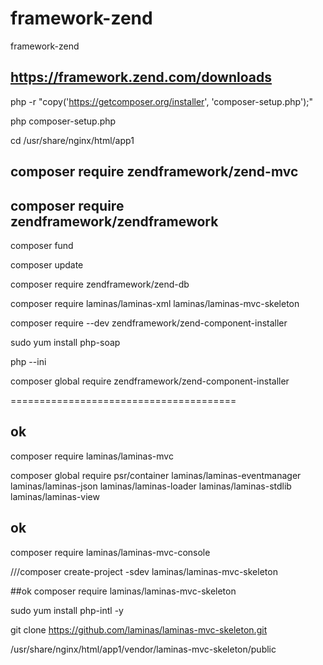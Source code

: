 # framework-zend
framework-zend

## https://framework.zend.com/downloads

php -r "copy('https://getcomposer.org/installer', 'composer-setup.php');"

php composer-setup.php

cd /usr/share/nginx/html/app1

## composer require zendframework/zend-mvc

## composer require zendframework/zendframework

composer fund

composer update

composer require zendframework/zend-db

composer require laminas/laminas-xml laminas/laminas-mvc-skeleton

composer require --dev zendframework/zend-component-installer

sudo yum install php-soap

php --ini

composer global require zendframework/zend-component-installer

=======================================
## ok
composer require laminas/laminas-mvc

composer global require psr/container laminas/laminas-eventmanager laminas/laminas-json laminas/laminas-loader laminas/laminas-stdlib laminas/laminas-view

## ok
composer require laminas/laminas-mvc-console

///composer create-project -sdev laminas/laminas-mvc-skeleton  

##ok
composer require  laminas/laminas-mvc-skeleton

sudo yum install php-intl -y

git clone https://github.com/laminas/laminas-mvc-skeleton.git

/usr/share/nginx/html/app1/vendor/laminas-mvc-skeleton/public
